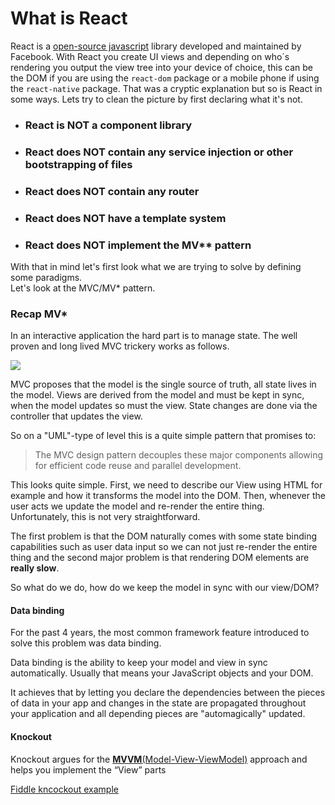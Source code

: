 # What is React

React is a [open-source javascript](https://github.com/facebook/react) library developed and maintained by Facebook. With React you create UI views and depending on who´s rendering you output the view tree into your device of choice, this can be the DOM if you are using the `react-dom` package or a mobile phone if using the `react-native` package. That was a cryptic explanation but so is React in some ways. Lets try to clean the picture by first declaring what it's not. 

* ### React is NOT a component library
* ### React does NOT contain any service injection or other bootstrapping of files
* ### React does NOT contain any router
* ### React does NOT have a template system
* ### React does NOT implement the MV\*\* pattern

With that in mind let's first look what we are trying to solve by defining some paradigms.  
Let's look at the MVC/MV\* pattern.

### Recap MV\*

In an interactive application the hard part is to manage state. The well proven and long lived MVC trickery works as follows.

![](https://upload.wikimedia.org/wikipedia/commons/9/9d/MVC-basic.svg)

MVC proposes that the model is the single source of truth, all state lives in the model. Views are derived from the model and must be kept in sync, when the model updates so must the view. State changes are done via the controller that updates the view.

So on a "UML"-type of level this is a quite simple pattern that promises to:

> The MVC design pattern decouples these major components allowing for efficient code reuse and parallel development.

This looks quite simple. First, we need to describe our View using HTML for example and how it transforms the model into the DOM. Then, whenever the user acts we update the model and re-render the entire thing. Unfortunately, this is not very straightforward.

The first problem is that the DOM naturally comes with some state binding capabilities such as user data input so we can not just re-render the entire thing and the second major problem is that rendering DOM elements are **really slow**.

So what do we do, how do we keep the model in sync with our view/DOM?

#### Data binding

For the past 4 years, the most common framework feature introduced to solve this problem was data binding.

Data binding is the ability to keep your model and view in sync automatically. Usually that means your JavaScript objects and your DOM.

It achieves that by letting you declare the dependencies between the pieces of data in your app and changes in the state are propagated throughout your application and all depending pieces are "automagically" updated.

#### Knockout

Knockout argues for the [**MVVM**\(Model-View-ViewModel\)](http://knockoutjs.com/documentation/observables.html) approach and helps you implement the “View” parts

[Fiddle kncockout example](https://jsfiddle.net/fgrk1ps3/1/)  


